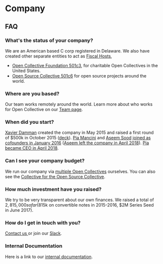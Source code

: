 # Company

## FAQ

### What's the status of your company?

We are an American based C corp registered in Delaware. We also have created other separate entities to act as [Fiscal Hosts](../fiscal-hosts/fiscal-hosts.md),&#x20;

* [Open Collective Foundation 501c3](https://opencollective.com/foundation), for charitable Open Collectives in the United States. &#x20;
* [Open Source Collective 501c6](https://opencollective.com/opensource) for open source projects around the world.

### Where are you based?

Our team works remotely around the world. Learn more about who works for Open Collective on our [Team page](team.md).&#x20;

### When did you start?

[Xavier Damman](https://twitter.com/xdamman) created the company in May 2015 and raised a first round of $500k in October 2015 ([deck](https://www.dropbox.com/s/klwxkewuf9mnjy1/OpenCollective.pdf?dl=0)). [Pia Mancini](https://twitter.com/piamancini) and [Aseem Sood](https://twitter.com/aseemsood\_) [joined as cofounders in January 2016](https://medium.com/open-collective/pia-mancini-and-aseem-sood-join-opencollective-as-cofounders-2d4549bd46fd) ([Aseem left the company in April 2018](https://medium.com/open-collective/team-update-19749b964e39)). [Pia became CEO in April 2018](https://medium.com/open-collective/my-new-role-at-open-collective-3bbad22f1715).

### Can I see your company budget?

We run our company via [multiple Open Collectives](https://opencollective.com/opencollective) ourselves. You can also see the [Collective for the Open Source Collective](https://opencollective.com/opensource).&#x20;

### How much investment have you raised?

We try to be very transparent about our own finances. We raised a total of $2,815,000 so far ($815k on convertible notes in 2015-2016, $2M Series Seed in June 2017).

### How do I get in touch with you?

[Contact us ](https://opencollective.com/contact)or join our [Slack](https://slack.opencollective.com).

### Internal Documentation&#x20;

Here is a link to our [internal documentation](https://www.docs-internal.opencollective.com).

